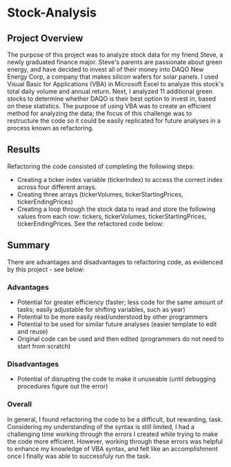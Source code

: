 # Stock-Analysis
## Project Overview
The purpose of this project was to analyze stock data for my friend Steve, a newly graduated finance major. Steve's parents are passionate about green energy, and have decided to invest all of their money into DAQO New Energy Corp, a company that makes silicon wafers for solar panels. I used Visual Basic for Applications (VBA) in Microsoft Excel to analyze this stock's total daily volume and annual return. Next, I analyzed 11 additional green stocks to determine whether DAQO is their best option to invest in, based on these statistics. The purpose of using VBA was to create an efficient method for analyzing the data; the focus of this challenge was to restructure the code so it could be easily replicated for future analyses in a process known as refactoring.
## Results
Refactoring the code consisted of completing the following steps:
- Creating a ticker index variable (tickerIndex) to access the correct index across four different arrays.
- Creating three arrays (tickerVolumes, tickerStartingPrices, tickerEndingPrices)
- Creating a loop through the stock data to read and store the following values from each row: tickers, tickerVolumes, tickerStartingPrices, tickerEndingPrices.
See the refactored code below:


## Summary
There are advantages and disadvantages to refactoring code, as evidenced by this project - see below:
### Advantages
- Potential for greater efficiency (faster; less code for the same amount of tasks; easily adjustable for shifting variables, such as year) 
- Potential to be more easily read/understood by other programmers
- Potential to be used for similar future analyses (easier template to edit and reuse)
- Original code can be used and then edited (programmers do not need to start from scratch)
### Disadvantages
- Potential of disrupting the code to make it unuseable (until debugging procedures figure out the error)
### Overall
In general, I found refactoring the code to be a difficult, but rewarding, task. Considering my understanding of the syntax is still limited, I had a challenging time working through the errors I created while trying to make the code more efficient. However, working through these errors was helpful to enhance my knowledge of VBA syntax, and felt like an accomplishment once I finally was able to successfuly run the task.

